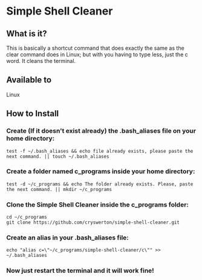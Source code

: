 # Simple Shell Cleaner

## What is it?
This is basically a shortcut command that does exactly the same as the clear command does in Linux; but with you having to type less, just the c word. It cleans the terminal.

## Available to

Linux

## How to Install

### Create (If it doesn't exist already) the .bash_aliases file on your home directory:
```
test -f ~/.bash_aliases && echo file already exists, please paste the next command. || touch ~/.bash_aliases
```
### Create a folder named c_programs inside your home directory:
```
test -d ~/c_programs && echo The folder already exists. Please, paste the next command. || mkdir ~/c_programs
```
### Clone the Simple Shell Cleaner inside the c_programs folder:
```
cd ~/c_programs
git clone https://github.com/cryswerton/simple-shell-cleaner.git
```
### Create an alias in your .bash_aliases file:
```
echo "alias c=\"~/c_programs/simple-shell-cleaner/c\"" >> ~/.bash_aliases
```
### Now just restart the terminal and it will work fine!


